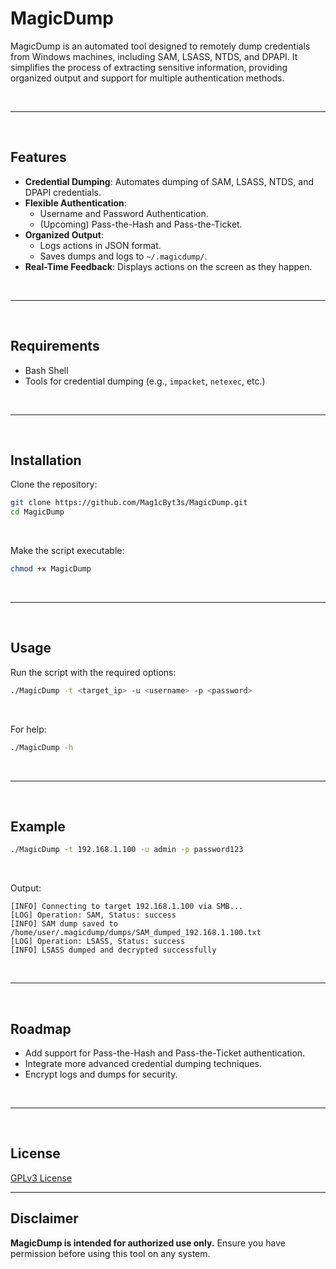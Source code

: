 # MagicDump

MagicDump is an automated tool designed to remotely dump credentials from Windows machines, including SAM, LSASS, NTDS, and DPAPI. It simplifies the process of extracting sensitive information, providing organized output and support for multiple authentication methods.

<br>

---

<br>

## Features
- **Credential Dumping**: Automates dumping of SAM, LSASS, NTDS, and DPAPI credentials.
- **Flexible Authentication**:
  - Username and Password Authentication.
  - (Upcoming) Pass-the-Hash and Pass-the-Ticket.
- **Organized Output**:
  - Logs actions in JSON format.
  - Saves dumps and logs to `~/.magicdump/`.
- **Real-Time Feedback**: Displays actions on the screen as they happen.

<br>

---

<br>

## Requirements
- Bash Shell
- Tools for credential dumping (e.g., `impacket`, `netexec`, etc.)

<br>

---

<br>

## Installation
Clone the repository:
```bash
git clone https://github.com/Mag1cByt3s/MagicDump.git
cd MagicDump
```

<br>

Make the script executable:
```bash
chmod +x MagicDump
```

<br>

---

<br>

## Usage
Run the script with the required options:
```bash
./MagicDump -t <target_ip> -u <username> -p <password>
```

<br>

For help:
```bash
./MagicDump -h
```

<br>

---

<br>

## Example
```bash
./MagicDump -t 192.168.1.100 -u admin -p password123
```

<br>

Output:
```
[INFO] Connecting to target 192.168.1.100 via SMB...
[LOG] Operation: SAM, Status: success
[INFO] SAM dump saved to /home/user/.magicdump/dumps/SAM_dumped_192.168.1.100.txt
[LOG] Operation: LSASS, Status: success
[INFO] LSASS dumped and decrypted successfully
```

<br>

---

<br>

## Roadmap
- Add support for Pass-the-Hash and Pass-the-Ticket authentication.
- Integrate more advanced credential dumping techniques.
- Encrypt logs and dumps for security.

<br>

---

<br>

## License
[GPLv3 License](LICENSE)

---

## Disclaimer
**MagicDump is intended for authorized use only.** Ensure you have permission before using this tool on any system.
